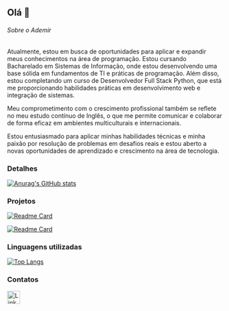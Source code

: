 ## Olá 👋


###### Sobre o Ademir

Atualmente, estou em busca de oportunidades para aplicar e expandir meus conhecimentos na área de programação. Estou cursando Bacharelado em Sistemas de Informação, onde estou desenvolvendo uma base sólida em fundamentos de TI e práticas de programação. Além disso, estou completando um curso de Desenvolvedor Full Stack Python, que está me proporcionando habilidades práticas em desenvolvimento web e integração de sistemas.

Meu comprometimento com o crescimento profissional também se reflete no meu estudo contínuo de Inglês, o que me permite comunicar e colaborar de forma eficaz em ambientes multiculturais e internacionais.

Estou entusiasmado para aplicar minhas habilidades técnicas e minha paixão por resolução de problemas em desafios reais e estou aberto a novas oportunidades de aprendizado e crescimento na área de tecnologia.

### Detalhes

[![Anurag's GitHub stats](https://github-readme-stats.vercel.app/api?username=AdemirSoares&show_icons=true&theme=dark)](https://github.com/anuraghazra/github-readme-stats)

### Projetos

[![Readme Card](https://github-readme-stats.vercel.app/api/pin/?username=AdemirSoares&repo=Projeto_6&theme=dark)](https://github.com/anuraghazra/github-readme-stats)

[![Readme Card](https://github-readme-stats.vercel.app/api/pin/?username=AdemirSoares&repo=eplay&theme=dark)](https://github.com/anuraghazra/github-readme-stats)

### Linguagens utilizadas

[![Top Langs](https://github-readme-stats.vercel.app/api/top-langs/?username=AdemirSoares&layout=compact)](https://github.com/anuraghazra/github-readme-stats)

### Contatos

[<img src='https://img.shields.io/badge/LinkedIn-0077B5?style=for-the-badge&logo=linkedin&logoColor=white' alt='Linkedin' height='30'>](https://www.linkedin.com/in/ademirs-dos-santos-soares)
